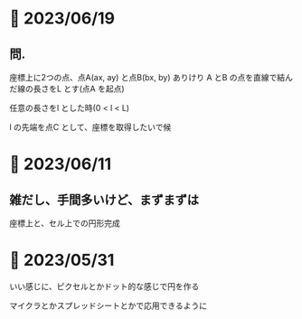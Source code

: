 # 📝 2023/06/19

## 問.

座標上に2つの点、点A(ax, ay) と点B(bx, by) ありけり
A とB の点を直線で結んだ線の長さをL とす(点A を起点)

任意の長さをl とした時(0 < l < L)

l の先端を点C として、座標を取得したいで候





# 📝 2023/06/11


## 雑だし、手間多いけど、まずまずは

座標上と、セル上での円形完成




# 📝 2023/05/31

いい感じに、ピクセルとかドット的な感じで円を作る

マイクラとかスプレッドシートとかで応用できるように


